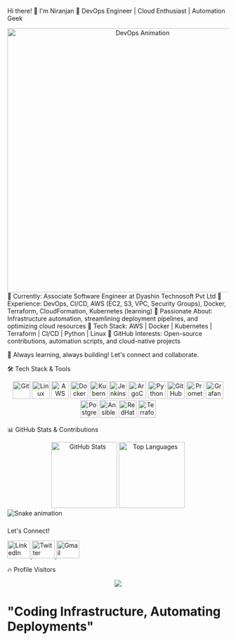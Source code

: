Hi there! 👋 I'm Niranjan 🚀
DevOps Engineer | Cloud Enthusiast | Automation Geek
<div align="center"> <img src="https://camo.githubusercontent.com/d1e9733ec79822bcadf8b9a1035840ee511e2f022fe9f652cc163db23dc171d3/68747470733a2f2f6d656469612e67697068792e636f6d2f6d656469612f53576f536b4e36447854737a71494b4571762f67697068792e676966" width="600" alt="DevOps Animation" /> </div>
🔹 Currently: Associate Software Engineer at Dyashin Technosoft Pvt Ltd
🔹 Experience: DevOps, CI/CD, AWS (EC2, S3, VPC, Security Groups), Docker, Terraform, CloudFormation, Kubernetes (learning)
🔹 Passionate About: Infrastructure automation, streamlining deployment pipelines, and optimizing cloud resources
🔹 Tech Stack: AWS | Docker | Kubernetes | Terraform | CI/CD | Python | Linux
🔹 GitHub Interests: Open-source contributions, automation scripts, and cloud-native projects

🚀 Always learning, always building! Let's connect and collaborate.

🛠 Tech Stack & Tools
<div align="center"> <img src="https://cdn.jsdelivr.net/gh/devicons/devicon/icons/git/git-original.svg" height="40" alt="Git" /> <img src="https://cdn.jsdelivr.net/gh/devicons/devicon/icons/linux/linux-original.svg" height="40" alt="Linux" /> <img src="https://cdn.jsdelivr.net/gh/devicons/devicon/icons/amazonwebservices/amazonwebservices-original.svg" height="40" alt="AWS" /> <img src="https://cdn.jsdelivr.net/gh/devicons/devicon/icons/docker/docker-original.svg" height="40" alt="Docker" /> <img src="https://cdn.jsdelivr.net/gh/devicons/devicon/icons/kubernetes/kubernetes-plain.svg" height="40" alt="Kubernetes" /> <img src="https://cdn.jsdelivr.net/gh/devicons/devicon/icons/jenkins/jenkins-original.svg" height="40" alt="Jenkins" /> <img src="https://cdn.jsdelivr.net/gh/devicons/devicon/icons/argocd/argocd-original.svg" height="40" alt="ArgoCD" /> <img src="https://cdn.jsdelivr.net/gh/devicons/devicon/icons/python/python-original.svg" height="40" alt="Python" /> <img src="https://cdn.jsdelivr.net/gh/devicons/devicon/icons/github/github-original.svg" height="40" alt="GitHub" /> <img src="https://cdn.jsdelivr.net/gh/devicons/devicon/icons/prometheus/prometheus-original.svg" height="40" alt="Prometheus" /> <img src="https://cdn.jsdelivr.net/gh/devicons/devicon/icons/grafana/grafana-original.svg" height="40" alt="Grafana" /> <img src="https://cdn.jsdelivr.net/gh/devicons/devicon/icons/postgresql/postgresql-original.svg" height="40" alt="PostgreSQL" /> <img src="https://cdn.jsdelivr.net/gh/devicons/devicon/icons/ansible/ansible-original.svg" height="40" alt="Ansible" /> <img src="https://cdn.jsdelivr.net/gh/devicons/devicon/icons/redhat/redhat-original.svg" height="40" alt="RedHat" /> <img src="https://cdn.jsdelivr.net/gh/devicons/devicon/icons/terraform/terraform-original.svg" height="40" alt="Terraform" /> </div>

📊 GitHub Stats & Contributions
<div align="center"> <img src="https://github-readme-stats.vercel.app/api?username=niranjan-46&show_icons=true&include_all_commits=true&count_private=true&theme=dracula&hide_border=false" height="150" alt="GitHub Stats" /> <img src="https://github-readme-stats.vercel.app/api/top-langs?username=niranjan-46&layout=compact&theme=dracula&hide_border=false" height="150" alt="Top Languages" /> </div>

<img src="https://raw.githubusercontent.com/niranjan-46/niranjan-46/output/snake.svg" alt="Snake animation" />

###

 Let's Connect!
<div align="left"> <a href="http://www.linkedin.com/in/niranjan-rao-annavarapu" target="_blank"> <img src="https://raw.githubusercontent.com/maurodesouza/profile-readme-generator/master/src/assets/icons/social/linkedin/default.svg" width="52" height="40" alt="LinkedIn" /> </a> <a href="https://x.com/niranjanan28651?s=21&t=ZwRQFbteB3_Wta00haEuiA" target="_blank"> <img src="https://raw.githubusercontent.com/maurodesouza/profile-readme-generator/master/src/assets/icons/social/twitter/default.svg" width="52" height="40" alt="Twitter" /> </a> <a href="mailto:niranjancloud9@gmail.com"> <img src="https://raw.githubusercontent.com/maurodesouza/profile-readme-generator/master/src/assets/icons/social/gmail/default.svg" width="52" height="40" alt="Gmail" /> </a> </div>

🔥 Profile Visitors
<div align="center"> <img src="https://profile-counter.glitch.me/niranjan-46/count.svg?" /> </div>

<h1 align="left">"Coding Infrastructure, Automating Deployments"</h1>
